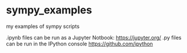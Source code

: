 # sympy_examples
my examples of sympy scripts

.ipynb files can be run as a Jupyter Notbook: https://jupyter.org/
.py files can be run in the IPython console https://github.com/ipython
